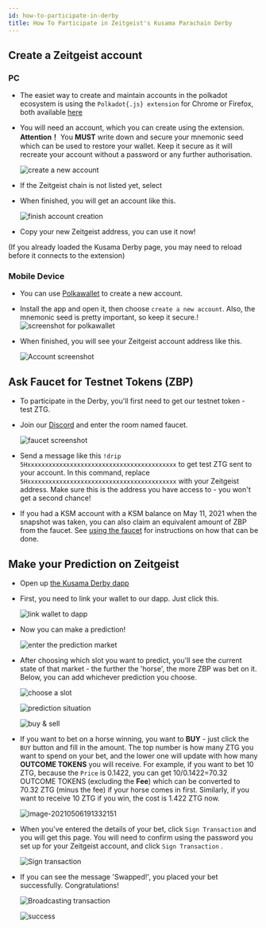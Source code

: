 ```yaml
---
id: how-to-participate-in-derby
title: How To Participate in Zeitgeist's Kusama Parachain Derby
---
```


## Create a Zeitgeist account

### PC

- The easiet way to create and maintain accounts in the polkadot ecosystem is
  using the `Polkadot{.js} extension` for Chrome or Firefox, both available
  [here](https://polkadot.js.org/extension/)

- You will need an account, which you can create using the extension.
  **Attention！** You **MUST** write down and secure your mnemonic seed which
  can be used to restore your wallet. Keep it secure as it will recreate your
  account without a password or any further authorisation.

  ![create a new account](./../static/img/how-to/20210506183818.png)

- If the Zeitgeist chain is not listed yet, select

- When finished, you will get an account like this.

  ![finish account creation](./../static/img/how-to/20210506184035.png)

- Copy your new Zeitgeist address, you can use it now!

(If you already loaded the Kusama Derby page, you may need to reload before it
connects to the extension)

### Mobile Device

- You can use [Polkawallet](https://polkawallet.io/) to create a new account.

- Install the app and open it, then choose `create a new account`. Also, the
  mnemonic seed is pretty important, so keep it secure.!
  ![screenshot for polkawallet](./../static/img/how-to/20210506184936.png)

- When finished, you will see your Zeitgeist account address like this.

  ![Account screenshot](./../static/img/how-to/20210506185237.png)

## Ask Faucet for Testnet Tokens (ZBP)

- To participate in the Derby, you'll first need to get our testnet token - test
  ZTG.

- Join our [Discord](https://discord.com/invite/xv8HuA4s8v) and enter the room
  named faucet.

  ![faucet screenshot](./../static/img/how-to/20210506185713.png)

- Send a message like this `!drip 5Hxxxxxxxxxxxxxxxxxxxxxxxxxxxxxxxxxxxxxxxxxx`
  to get test ZTG sent to your account. In this command, replace
  `5Hxxxxxxxxxxxxxxxxxxxxxxxxxxxxxxxxxxxxxxxxxx` with your Zeitgeist address.
  Make sure this is the address you have access to - you won't get a second
  chance!

- If you had a KSM account with a KSM balance on May 11, 2021 when the snapshot was taken,
  you can also claim an equivalent amount of ZBP from the faucet. See [using the faucet](/using-the-faucet.md)
  for instructions on how that can be done.

## Make your Prediction on Zeitgeist

- Open up [the Kusama Derby dapp](https://proto.zeitgeist.pm/kusama-derby)

- First, you need to link your wallet to our dapp. Just click this.

  ![link wallet to dapp](./../static/img/how-to/20210506190512.png)

- Now you can make a prediction!

  ![enter the prediction market](./../static/img/derby_markets.png)

- After choosing which slot you want to predict, you'll see the current state of that market - the further the 'horse', the more ZBP was bet on it. Below, you can add whichever prediction you choose.

  ![choose a slot](./../static/img/how-to/20210506190815.png)

  ![prediction situation](./../static/img/derby_horses.png)

  ![buy & sell](./../static/img/how-to/20210506191144.png)

- If you want to bet on a horse winning, you want to **BUY** - just click the
  `BUY` button and fill in the amount. The top number is how many ZTG you want
  to spend on your bet, and the lower one will update with how many **OUTCOME
  TOKENS** you will receive. For example, if you want to bet 10 ZTG, because the
  `Price` is 0.1422, you can get 10/0.1422=70.32 OUTCOME TOKENS (excluding the
  **Fee**) which can be converted to 70.32 ZTG (minus the fee) if your horse
  comes in first. Similarly, if you want to receive 10 ZTG if you win, the cost
  is 1.422 ZTG now.

  ![image-20210506191332151](./../static/img/derby_open_card.png)

- When you've entered the details of your bet, click `Sign Transaction` and you will get this page. You will need to confirm using the password you set up for your Zeitgeist account, and click  `Sign Transaction` .


  ![Sign transaction](./../static/img/how-to/20210506192656.png)

- If you can see the message 'Swapped!', you placed your bet successfully.
  Congratulations!

  ![Broadcasting transaction](./../static/img/how-to/20210506192649.png)

  ![success](./../static/img/success.png)
